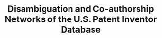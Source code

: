 ---
layout: default
authors: Ronald Lai, Alexander D'Amour, Amy Yu, Ye Sun, Lee Fleming
citation: 'Ronald Lai; Alexander D''Amour; Amy Yu; Ye Sun; Lee Fleming, 2011, "Disambiguation
  and Co-authorship Networks of the U.S. Patent Inventor Database (1975 - 2010)",
  https://doi.org/10.7910/DVN/5F1RRI, Harvard Dataverse, V5, UNF:5:RqsI3LsQEYLHkkg5jG/jRg==
  [fileUNF] '
code: https://github.com/funginstitute/downloads
contributors: Ronald Lai, Alexander D'Amour, Amy Yu, Ye Sun, Lee Fleming
cost: None
description: Name disambiguation of US inventors, 1975-2010
doi: https://doi.org/10.7910/DVN/5F1RRI
last_edit: 5/14/2022 14:41:04
location: https://dataverse.harvard.edu/dataset.xhtml?persistentId=doi:10.7910/DVN/5F1RRI
maintained_by: Contact maintainer through Dataverse
record_creation_timestamp: 5/14/2022 14:41:04
shortname: co_authorship_disambiguation
tags:
- coauthor network
- 'disambiguation'
- 'United States'
terms_of_use: CC0 - "Public Domain Dedication"
title: Disambiguation and Co-authorship Networks of the U.S. Patent Inventor Database
uuid: a238826e-8135-4b6d-8b59-615fc9769f03
---